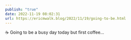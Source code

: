 ```yaml
---
publish: "true"
date: 2022-11-19 08:02:31
url: https://ericmwalk.blog/2022/11/19/going-to-be.html
---
```


<div xmlns="http://www.w3.org/1999/xhtml">
<p>☕️ Going to be a busy day today but first coffee…</p>
</div>